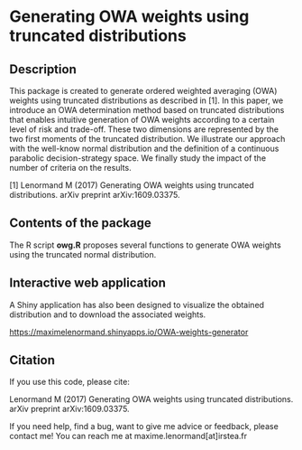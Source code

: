 Generating OWA weights using truncated distributions
========================================================================

## Description

This package is created to generate ordered weighted averaging (OWA) weights using truncated distributions as described in [1]. In this paper, we introduce an OWA determination method based on truncated distributions that enables intuitive generation of OWA weights according to a certain level of risk and trade-off. These two dimensions are represented by the two first moments of the truncated distribution. We illustrate our approach with the well-know normal distribution and the definition of a continuous parabolic decision-strategy space. We finally study the impact of the number of criteria on the results.

[1] Lenormand M (2017) Generating OWA weights using truncated distributions. arXiv preprint arXiv:1609.03375.

## Contents of the package

The R script **owg.R** proposes several functions to generate OWA weights using the truncated normal distribution.

## Interactive web application

A Shiny application has also been designed to visualize the obtained distribution and to download the associated weights. 

https://maximelenormand.shinyapps.io/OWA-weights-generator

## Citation

If you use this code, please cite:

Lenormand M (2017) Generating OWA weights using truncated distributions. arXiv preprint arXiv:1609.03375.

If you need help, find a bug, want to give me advice or feedback, please contact me!
You can reach me at maxime.lenormand[at]irstea.fr
